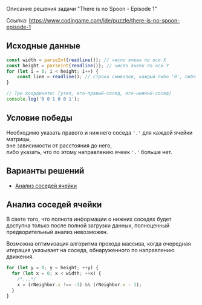 ﻿Описание решения задачи "There is no Spoon - Episode 1"

Ссылка: https://www.codingame.com/ide/puzzle/there-is-no-spoon-episode-1

## Исходные данные

```JavaScript
const width = parseInt(readline()); // число ячеек по оси X 
const height = parseInt(readline()); // число ячеек по оси Y
for (let i = 0; i < height; i++) {
    const line = readline(); // строка символов, каждый либо '0', либо '.'
}

// Три координаты: [узел, его-правый-сосед, его-нижний-сосед]
console.log('0 0 1 0 0 1');
```

## Условие победы

Необходимо указать правого и нижнего соседа `'.'` для каждой ячейки матрицы,  
вне зависимости от расстояния до него,  
либо указать, что по этому направлению ячеек `'.'` больше нет.

## Варианты решений

- [Анализ соседей ячейки](#cell-neighbor-analysis)

## Анализ соседей ячейки

В свете того, что полнота информации о нижних соседях
будет доступна только после полной загрузки данных,
полноценный предворительный анализ невозможен.

Возможна оптимизация алгоритма прохода массива,
когда очередная итерация указывает на соседа,
обнаруженного по направлению движения.
```JavaScript
for (let y = 0; y < height; ++y) {
  for (let x = 0; x < width; ++x) {
    /*...*/
    x = (rNeighbor.x !== -1) && (rNeighbor.x - 1);
  }
}
```